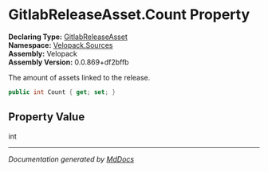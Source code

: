 ﻿<!--  
  <auto-generated>   
    The contents of this file were generated by a tool.  
    Changes to this file may be list if the file is regenerated  
  </auto-generated>   
-->

# GitlabReleaseAsset.Count Property

**Declaring Type:** [GitlabReleaseAsset](../index.md)  
**Namespace:** [Velopack.Sources](../../index.md)  
**Assembly:** Velopack  
**Assembly Version:** 0.0.869+df2bffb

The amount of assets linked to the release.

```csharp
public int Count { get; set; }
```

## Property Value

int

___

*Documentation generated by [MdDocs](https://github.com/ap0llo/mddocs)*
